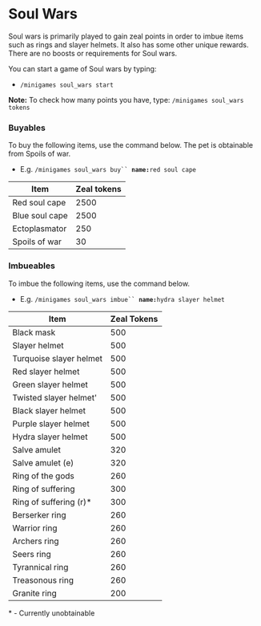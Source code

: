 # Soul Wars

Soul wars is primarily played to gain zeal points in order to imbue items such as rings and slayer helmets. It also has some other unique rewards. There are no boosts or requirements for Soul wars.

You can start a game of Soul wars by typing:

* `/minigames soul_wars start`

**Note:** To check how many points you have, type: `/minigames soul_wars tokens`

### Buyables

To buy the following items, use the command below. The pet is obtainable from Spoils of war.

* E.g. `/minigames soul_wars buy`` `**`name:`**`red soul cape`

| **Item**       | **Zeal tokens** |
| -------------- | --------------- |
| Red soul cape  | 2500            |
| Blue soul cape | 2500            |
| Ectoplasmator  | 250             |
| Spoils of war  | 30              |

### Imbueables

To imbue the following items, use the command below.

* E.g. `/minigames soul_wars imbue`` `**`name:`**`hydra slayer helmet`

| **Item**                | **Zeal Tokens** |
| ----------------------- | --------------- |
| Black mask              | 500             |
| Slayer helmet           | 500             |
| Turquoise slayer helmet | 500             |
| Red slayer helmet       | 500             |
| Green slayer helmet     | 500             |
| Twisted slayer helmet'  | 500             |
| Black slayer helmet     | 500             |
| Purple slayer helmet    | 500             |
| Hydra slayer helmet     | 500             |
| Salve amulet            | 320             |
| Salve amulet (e)        | 320             |
| Ring of the gods        | 260             |
| Ring of suffering       | 300             |
| Ring of suffering (r)\* | 300             |
| Berserker ring          | 260             |
| Warrior ring            | 260             |
| Archers ring            | 260             |
| Seers ring              | 260             |
| Tyrannical ring         | 260             |
| Treasonous ring         | 260             |
| Granite ring            | 200             |

\* - Currently unobtainable
